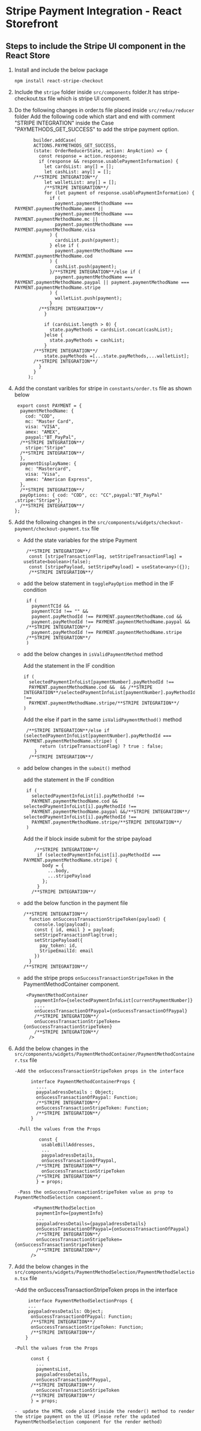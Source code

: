 # Stripe Payment Integration - React Storefront

## Steps to include the Stripe UI component in the React Store

1. Install and include the below package 

      `npm install react-stripe-checkout`
      
2. Include the `stripe` folder inside `src/components` folder.It has stripe-checkout.tsx file which is stripe UI component.

3. Do the following changes in order.ts file placed inside `src/redux/reducer` folder
     Add the following code which start and end with comment "STRIPE INTEGRATION" inside the Case "PAYMETHODS_GET_SUCCESS" to add the stripe payment option.
       
          
              builder.addCase(
              ACTIONS.PAYMETHODS_GET_SUCCESS,
              (state: OrderReducerState, action: AnyAction) => {
                const response = action.response;
                if (response && response.usablePaymentInformation) {
                  let cardsList: any[] = [];
                  let cashList: any[] = [];
              /**STRIPE INTEGRATION**/
                  let walletList: any[] = [];
                  /**STRIPE INTEGRATION**/
                  for (let payment of response.usablePaymentInformation) {
                    if (
                      payment.paymentMethodName === PAYMENT.paymentMethodName.amex ||
                      payment.paymentMethodName === PAYMENT.paymentMethodName.mc ||
                      payment.paymentMethodName === PAYMENT.paymentMethodName.visa
                    ) {
                      cardsList.push(payment);
                    } else if (
                      payment.paymentMethodName === PAYMENT.paymentMethodName.cod
                    ) {
                      cashList.push(payment);
                    }/**STRIPE INTEGRATION**/else if (
                      payment.paymentMethodName === PAYMENT.paymentMethodName.paypal || payment.paymentMethodName === PAYMENT.paymentMethodName.stripe 
                    ) {
                      walletList.push(payment);
                    }
                /**STRIPE INTEGRATION**/
                  }

                  if (cardsList.length > 0) {
                    state.payMethods = cardsList.concat(cashList);
                  }else {
                    state.payMethods = cashList;
                  }
              /**STRIPE INTEGRATION**/
                  state.payMethods =[...state.payMethods,...walletList];
              /**STRIPE INTEGRATION**/
                }
              }
            );
         
      
4.  Add the constant varibles for stripe in `constants/order.ts` file as shown below

         export const PAYMENT = {
          paymentMethodName: {
            cod: "COD",
            mc: "Master Card",
            visa: "VISA",
            amex: "AMEX",
            paypal:"BT_PayPal",
          /**STRIPE INTEGRATION**/
            stripe:"Stripe"
          /**STRIPE INTEGRATION**/
          },
          paymentDisplayName: {
            mc: "Mastercard",
            visa: "Visa",
            amex: "American Express",
          },
          /**STRIPE INTEGRATION**/
          payOptions: { cod: "COD", cc: "CC",paypal:"BT_PayPal" ,stripe:"Stripe"},
          /**STRIPE INTEGRATION**/
        };
         
5. Add the following changes in the `src/components/widgets/checkout-payment/checkout-payment.tsx` file

      - Add the state variables for the stripe Payment
         
             /**STRIPE INTEGRATION**/
              const [stripeTransactionFlag, setStripeTransactionFlag] = useState<boolean>(false);
              const [stripePayload, setStripePayload] = useState<any>({});
              /**STRIPE INTEGRATION**/
        
      -  add the below statement in `togglePayOption` method in the IF condition 
          
              if (
                paymentTCId &&
                paymentTCId !== "" &&
                payment.payMethodId !== PAYMENT.paymentMethodName.cod &&
                payment.payMethodId !== PAYMENT.paymentMethodName.paypal &&
              /**STRIPE INTEGRATION**/
                payment.payMethodId !== PAYMENT.paymentMethodName.stripe
              /**STRIPE INTEGRATION**/
              ) 
      
      - add the below changes in `isValidPaymentMethod` method
      
           Add the statement in the IF condition
          
            if (
              selectedPaymentInfoList[paymentNumber].payMethodId !==
              PAYMENT.paymentMethodName.cod &&  && /**STRIPE INTEGRATION**/selectedPaymentInfoList[paymentNumber].payMethodId !==
              PAYMENT.paymentMethodName.stripe/**STRIPE INTEGRATION**/
            ) 
         
           Add the else if part in the same `isValidPaymentMethod()` method
         
             /**STRIPE INTEGRATION**/else if (selectedPaymentInfoList[paymentNumber].payMethodId === PAYMENT.paymentMethodName.stripe) {
                  return (stripeTransactionFlag) ? true : false;
                }
              /**STRIPE INTEGRATION**/
      
      -  add below changes in the `submit()` method
           
           add the statement in the IF condition
           
              if (
                selectedPaymentInfoList[i].payMethodId !==
                PAYMENT.paymentMethodName.cod && selectedPaymentInfoList[i].payMethodId !==
                PAYMENT.paymentMethodName.paypal &&/**STRIPE INTEGRATION**/ selectedPaymentInfoList[i].payMethodId !==
                PAYMENT.paymentMethodName.stripe/**STRIPE INTEGRATION**/
              )
      
            Add the if block inside submit for the stripe payload
            
                 /**STRIPE INTEGRATION**/
                  if (selectedPaymentInfoList[i].payMethodId === PAYMENT.paymentMethodName.stripe) {
                    body = {
                      ...body,
                      ...stripePayload
                    };
                  }
                /**STRIPE INTEGRATION**/
                
      - add the below function in the payment file
       
            /**STRIPE INTEGRATION**/
              function onSuccessTransactionStripeToken(payload) {
                console.log(payload);
                const { id, email } = payload;
                setStripeTransactionFlag(true);
                setStripePayload({
                  pay_token: id,
                  StripeEmailId: email
                })
              }
            /**STRIPE INTEGRATION**/
      
      
      - add the stripe props `onSuccessTransactionStripeToken` in the PaymentMethodContainer component. 
      
             <PaymentMethodContainer
                paymentInfo={selectedPaymentInfoList[currentPaymentNumber]}
                ....
                onSucessTransactionOfPaypal={onSucessTransactionOfPaypal}
                /**STRIPE INTEGRATION**/
                onSuccessTransactionStripeToken={onSuccessTransactionStripeToken}
                /**STRIPE INTEGRATION**/
              />
              
      
 6. Add the below changes in the `src/components/widgets/PaymentMethodContainer/PaymentMethodContainer.tsx` file
          
        -Add the onSuccessTransactionStripeToken props in the interface
        
              interface PaymentMethodContainerProps {
                ....
                paypaladressDetails : Object;
                onSucessTransactionOfPaypal: Function;
                /**STRIPE INTEGRATION**/
                onSuccessTransactionStripeToken: Function;
                /**STRIPE INTEGRATION**/
              }
              
         -Pull the values from the Props
         
                 const {
                  usableBillAddresses,
                  ...
                  paypaladressDetails,
                  onSucessTransactionOfPaypal,
                /**STRIPE INTEGRATION**/
                  onSuccessTransactionStripeToken
                /**STRIPE INTEGRATION**/
                } = props;
             
         -Pass the onSuccessTransactionStripeToken value as prop to PaymentMethodSelection component.
         
               <PaymentMethodSelection
                paymentInfo={paymentInfo}
                ...
                paypaladressDetails={paypaladressDetails}
                onSucessTransactionOfPaypal={onSucessTransactionOfPaypal}
                /**STRIPE INTEGRATION**/
                onSuccessTransactionStripeToken={onSuccessTransactionStripeToken}
                /**STRIPE INTEGRATION**/
              />
       
   7. Add the below changes in the `src/components/widgets/PaymentMethodSelection/PaymentMethodSelection.tsx` file 
  
         -Add the onSuccessTransactionStripeToken props in the interface
         
               interface PaymentMethodSelectionProps {
               ...
               paypaladressDetails: Object;
                onSucessTransactionOfPaypal: Function;
                /**STRIPE INTEGRATION**/
                onSuccessTransactionStripeToken: Function;
                /**STRIPE INTEGRATION**/
              }
      
          -Pull the values from the Props
         
                const {
                  ...
                  paymentsList,
                  paypaladressDetails,
                  onSucessTransactionOfPaypal,
                /**STRIPE INTEGRATION**/
                  onSuccessTransactionStripeToken
                /**STRIPE INTEGRATION**/
                } = props;
                
          -  update the HTML code placed inside the render() method to render the stripe payment on the UI (Please refer the updated PaymentMethodSelection component for the render method)
      
         
      
      
      
      
      
      
      
      
      



